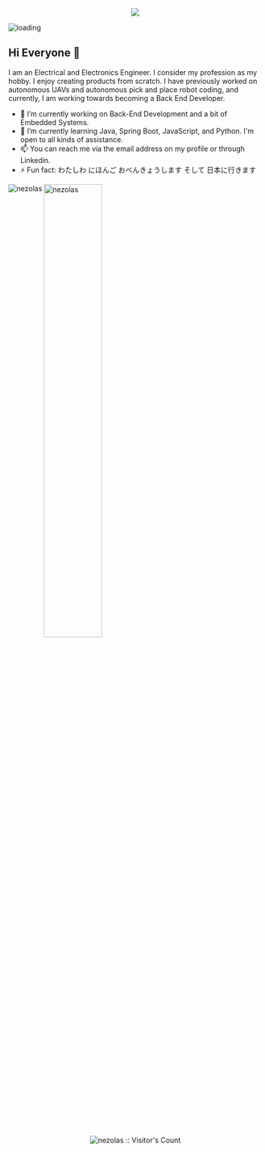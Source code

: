 <p align="center">
  <img width= auto height= auto src="![loading](https://github.com/Nezolas/Nezolas/assets/25018831/2d56b389-e7d0-41d4-a4a5-4cb136af1a03)">
</p>


![loading](https://github.com/Nezolas/Nezolas/assets/25018831/2d56b389-e7d0-41d4-a4a5-4cb136af1a03)
## Hi Everyone 👋
I am an Electrical and Electronics Engineer. I consider my profession as my hobby. I enjoy creating products from scratch. I have previously worked on autonomous UAVs and autonomous pick and place robot coding, and currently, I am working towards becoming a Back End Developer.
- 🚀 I’m currently working on Back-End Development and a bit of Embedded Systems.
- 🧠 I’m currently learning Java, Spring Boot, JavaScript, and Python. I'm open to all kinds of assistance.
- 📫 You can reach me via the email address on my profile or through Linkedin.
- ⚡ Fun fact: わたしわ にほんご おべんきょうします そして 日本に行きます
<!--
**Nezolas/Nezolas** is a ✨ _special_ ✨ repository because its `README.md` (this file) appears on your GitHub profile.

Here are some ideas to get you started:

- 🔭 I’m currently working on ...
- 🌱 I’m currently learning ...
- 👯 I’m looking to collaborate on ...
- 🤔 I’m looking for help with ...
- 💬 Ask me about ...
- 📫 How to reach me: ...
- 😄 Pronouns: ...
- ⚡ Fun fact: ...
-->
  <p><img align="left" src="https://github-readme-stats.vercel.app/api/top-langs?username=nezolas&show_icons=true&locale=en&layout=compact&theme=chartreuse-dark" alt="nezolas" /></p>
  <p><img src="https://github-readme-stats.vercel.app/api?username=nezolas&show_icons=true&locale=en&layout=compact&theme=chartreuse-dark" alt="nezolas" width="48%" /></p>

<div align="center">
  <img src="https://profile-counter.glitch.me/{nezolas}/count.svg" alt="nezolas :: Visitor's Count" />
</div>
